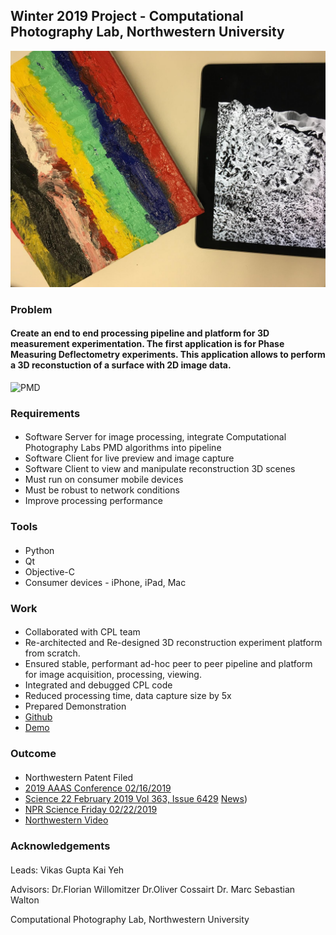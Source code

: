 ## Winter 2019 Project - Computational Photography Lab, Northwestern University

![Painting](w19.jpg)

### Problem

#### Create an end to end processing pipeline and platform for 3D measurement experimentation. The first application is for Phase Measuring Deflectometry experiments. This application allows to perform a 3D reconstuction of a surface with 2D image data. 

![PMD](https://spieswl.github.io/assets/images/projects/webrtc-perception/pmd_slide_1.png)


### Requirements

####
* Software Server for image processing, integrate Computational Photography Labs PMD algorithms into pipeline
* Software Client for live preview and image capture
* Software Client to view and manipulate reconstruction 3D scenes
* Must run on consumer mobile devices
* Must be robust to network conditions
* Improve processing performance

### Tools

####
* Python
* Qt
* Objective-C
* Consumer devices - iPhone, iPad, Mac

### Work

####
* Collaborated with CPL team
* Re-architected and Re-designed 3D reconstruction experiment platform from scratch.
* Ensured stable, performant ad-hoc peer to peer pipeline and platform for image acquisition, processing, viewing.
* Integrated and debugged CPL code
* Reduced processing time, data capture size by 5x
* Prepared Demonstration
* [Github](https://github.com/vnmr/pmd)
* [Demo](https://github.com/vnmr/pmd/blob/master/lab_demo.mov)

### Outcome 

####
* Northwestern Patent Filed
* [2019 AAAS Conference 02/16/2019](https://news.northwestern.edu/for-journalists/press-kits/2019-aaas-conference/)
* [Science 22 February 2019 Vol 363, Issue 6429](http://science.sciencemag.org/content/363/6429)
[News](http://science.sciencemag.org/content/363/6429/796.full.pdf))
* [NPR Science Friday 02/22/2019](https://www.sciencefriday.com/segments/clearing-up-the-art-acne-on-georgia-okeeffes-paintings/)
* [Northwestern Video](https://www.youtube.com/watch?time_continue=2&v=z7BLeWgk-a0)

### Acknowledgements

####
Leads: Vikas Gupta
       Kai Yeh

Advisors: Dr.Florian Willomitzer
          Dr.Oliver Cossairt
          Dr. Marc Sebastian Walton

Computational Photography Lab, Northwestern University

